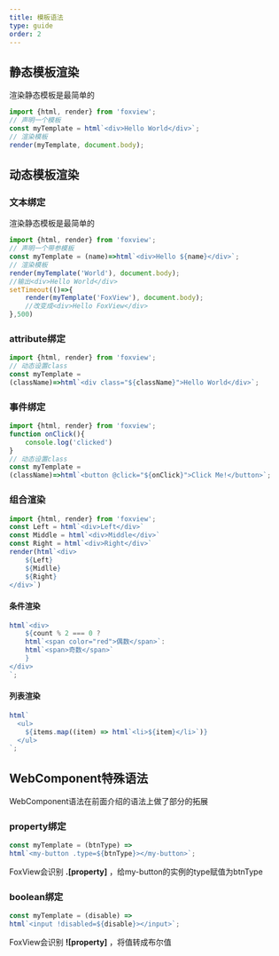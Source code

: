 ```yaml
---
title: 模板语法
type: guide
order: 2
---
```


## 静态模板渲染

渲染静态模板是最简单的

```js
import {html, render} from 'foxview';
// 声明一个模板
const myTemplate = html`<div>Hello World</div>`;
// 渲染模板
render(myTemplate, document.body);
```

## 动态模板渲染

### 文本绑定

渲染静态模板是最简单的

```js
import {html, render} from 'foxview';
// 声明一个带参模板
const myTemplate = (name)=>html`<div>Hello ${name}</div>`;
// 渲染模板
render(myTemplate('World'), document.body);
//输出<div>Hello World</div>
setTimeout(()=>{
    render(myTemplate('FoxView'), document.body);
    //改变成<div>Hello FoxView</div>
},500)

```


### attribute绑定

```js
import {html, render} from 'foxview';
// 动态设置class
const myTemplate = 
(className)=>html`<div class="${className}">Hello World</div>`;

```


### 事件绑定

```js
import {html, render} from 'foxview';
function onClick(){
    console.log('clicked')
}
// 动态设置class
const myTemplate = 
(className)=>html`<button @click="${onClick}">Click Me!</button>`;

```


### 组合渲染

```js
import {html, render} from 'foxview';
const Left = html`<div>Left</div>`
const Middle = html`<div>Middle</div>`
const Right = html`<div>Right</div>`
render(html`<div>
    ${Left}
    ${Midlle}
    ${Right}
</div>`)
```

#### 条件渲染

```js
html`<div>
    ${count % 2 === 0 ? 
    html`<span color="red">偶数</span>`:
    html`<span>奇数</span>`
    }
</div>
`;
```

#### 列表渲染
```js
html`
  <ul>
    ${items.map((item) => html`<li>${item}</li>`)}
  </ul>
`;
```



## WebComponent特殊语法


WebComponent语法在前面介绍的语法上做了部分的拓展


### property绑定
```js
const myTemplate = (btnType) => 
html`<my-button .type=${btnType}></my-button>`;
```

FoxView会识别 **.[property]** ，给my-button的实例的type赋值为btnType



### boolean绑定
```js
const myTemplate = (disable) => 
html`<input !disabled=${disable}></input>`;
```

FoxView会识别 **![property]** ，将值转成布尔值





